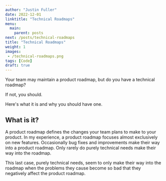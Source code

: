 ```yaml
---
author: "Justin Fuller"
date: 2022-12-01
linktitle: "Technical Roadmaps"
menu:
  main:
    parent: posts
next: /posts/technical-roadmaps
title: "Technical Roadmaps"
weight: 1
images:
 - /technical-roadmaps.png
tags: [Code]
draft: true
---
```


Your team may maintain a product roadmap, but do you have a technical roadmap?

If not, you should. 

Here's what it is and why you should have one.

<!--more-->

## What is it?

A product roadmap defines the changes your team plans to make to your product. 
In my experience, a product roadmap focuses almost exclusively on new features.
Occasionally bug fixes and improvements make their way into a product roadmap.
Only rarely do purely technical needs make their way into the roadmap.

This last case, purely technical needs, seem to only make their way into the roadmap
when the problems they cause become so bad that they negatively affect the product roadmap.

